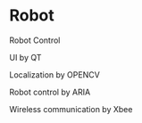 Robot
=====

Robot Control

UI by QT

Localization by OPENCV

Robot control by ARIA

Wireless communication by Xbee
